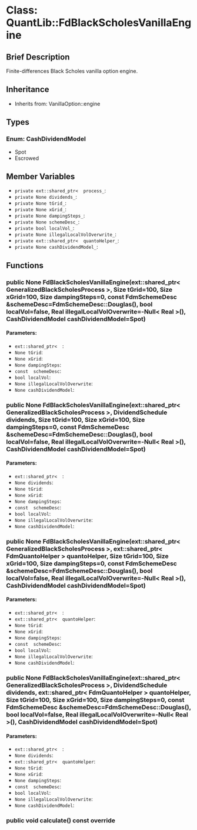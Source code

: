 # Class: QuantLib::FdBlackScholesVanillaEngine

## Brief Description
Finite-differences Black Scholes vanilla option engine. 

## Inheritance
- Inherits from: VanillaOption::engine

## Types
### Enum: CashDividendModel
- Spot
- Escrowed

## Member Variables
- `private ext::shared_ptr<  process_`: 
- `private None dividends_`: 
- `private None tGrid_`: 
- `private None xGrid_`: 
- `private None dampingSteps_`: 
- `private None schemeDesc_`: 
- `private bool localVol_`: 
- `private None illegalLocalVolOverwrite_`: 
- `private ext::shared_ptr<  quantoHelper_`: 
- `private None cashDividendModel_`: 

## Functions
### public None FdBlackScholesVanillaEngine(ext::shared_ptr< GeneralizedBlackScholesProcess >, Size tGrid=100, Size xGrid=100, Size dampingSteps=0, const FdmSchemeDesc &schemeDesc=FdmSchemeDesc::Douglas(), bool localVol=false, Real illegalLocalVolOverwrite=-Null< Real >(), CashDividendModel cashDividendModel=Spot)

#### Parameters:
- `ext::shared_ptr<  `: 
- `None tGrid`: 
- `None xGrid`: 
- `None dampingSteps`: 
- `const  schemeDesc`: 
- `bool localVol`: 
- `None illegalLocalVolOverwrite`: 
- `None cashDividendModel`: 

### public None FdBlackScholesVanillaEngine(ext::shared_ptr< GeneralizedBlackScholesProcess >, DividendSchedule dividends, Size tGrid=100, Size xGrid=100, Size dampingSteps=0, const FdmSchemeDesc &schemeDesc=FdmSchemeDesc::Douglas(), bool localVol=false, Real illegalLocalVolOverwrite=-Null< Real >(), CashDividendModel cashDividendModel=Spot)

#### Parameters:
- `ext::shared_ptr<  `: 
- `None dividends`: 
- `None tGrid`: 
- `None xGrid`: 
- `None dampingSteps`: 
- `const  schemeDesc`: 
- `bool localVol`: 
- `None illegalLocalVolOverwrite`: 
- `None cashDividendModel`: 

### public None FdBlackScholesVanillaEngine(ext::shared_ptr< GeneralizedBlackScholesProcess >, ext::shared_ptr< FdmQuantoHelper > quantoHelper, Size tGrid=100, Size xGrid=100, Size dampingSteps=0, const FdmSchemeDesc &schemeDesc=FdmSchemeDesc::Douglas(), bool localVol=false, Real illegalLocalVolOverwrite=-Null< Real >(), CashDividendModel cashDividendModel=Spot)

#### Parameters:
- `ext::shared_ptr<  `: 
- `ext::shared_ptr<  quantoHelper`: 
- `None tGrid`: 
- `None xGrid`: 
- `None dampingSteps`: 
- `const  schemeDesc`: 
- `bool localVol`: 
- `None illegalLocalVolOverwrite`: 
- `None cashDividendModel`: 

### public None FdBlackScholesVanillaEngine(ext::shared_ptr< GeneralizedBlackScholesProcess >, DividendSchedule dividends, ext::shared_ptr< FdmQuantoHelper > quantoHelper, Size tGrid=100, Size xGrid=100, Size dampingSteps=0, const FdmSchemeDesc &schemeDesc=FdmSchemeDesc::Douglas(), bool localVol=false, Real illegalLocalVolOverwrite=-Null< Real >(), CashDividendModel cashDividendModel=Spot)

#### Parameters:
- `ext::shared_ptr<  `: 
- `None dividends`: 
- `ext::shared_ptr<  quantoHelper`: 
- `None tGrid`: 
- `None xGrid`: 
- `None dampingSteps`: 
- `const  schemeDesc`: 
- `bool localVol`: 
- `None illegalLocalVolOverwrite`: 
- `None cashDividendModel`: 

### public void calculate() const override



